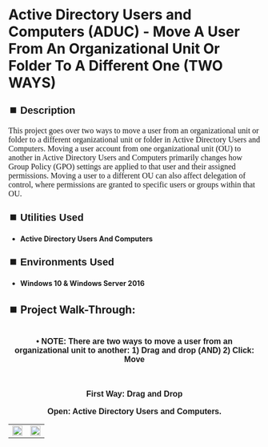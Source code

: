 <h1>Active Directory Users and Computers (ADUC) - Move A User From An Organizational Unit Or Folder To A Different One (TWO WAYS)</h1>


<h2 style="font-family: Arial, sans-serif; font-size: 20px; font-weight: bold; margin-top: 24px; margin-bottom: 12px;">
⏹️ Description</h2>

<p style="font-family: Georgia, serif; font-size: 16px; margin-top: 12px; margin-bottom: 12px;">
This project goes over two ways to move a user from an organizational unit or folder to a different organizational unit or folder in Active Directory Users and Computers. Moving a user account from one organizational unit (OU) to another in Active Directory Users and Computers primarily changes how Group Policy (GPO) settings are applied to that user and their assigned permissions. Moving a user to a different OU can also affect delegation of control, where permissions are granted to specific users or groups within that OU.
</b>



<h2 style="font-family: Arial, sans-serif; font-size: 20px; font-weight: bold; margin-top: 24px; margin-bottom: 12px;">
⏹️ Utilities Used</h2>
  
<p style="font-family: Georgia, serif; font-size: 16px; margin-top: 12px; margin-bottom: 12px;">
 
 - <b>Active Directory Users And Computers</b>



<h2 style="font-family: Arial, sans-serif; font-size: 20px; font-weight: bold; margin-top: 24px; margin-bottom: 12px;"> 
⏹️ Environments Used </h2>

<p style="font-family: Georgia, serif; font-size: 16px; margin-top: 12px; margin-bottom: 12px;">
 
- <b>Windows 10 & Windows Server 2016</b>



<h2 style="font-family: Arial, sans-serif; font-size: 20px; font-weight: bold; margin-top: 24px; margin-bottom: 12px;"> 
<h2>
⏹️ Project Walk-Through:</h2>
 <br/>

<div style="text-align:center;">
  <span style="font-family: Arial, sans-serif; font-size: 16px;"><b>•	NOTE: There are two ways to move a user from an organizational unit to another: 1) Drag and drop  (AND)  2) Click: Move</b></span>  
<br/><br/><br/><br/>


<div style="text-align:center;">
  <span style="font-family: Arial, sans-serif; font-size: 16px;"><b>First Way: Drag and Drop</b></span>  
<br/><br/>
 

<div style="text-align:center;">
  <span style="font-family: Arial, sans-serif; font-size: 16px;"><b>Open: Active Directory Users and Computers.</b></span>  
<br/>

<table>
  <tr>
    <td><img src="https://imgur.com/FpOkcRS.png" height="50%" width="100%" /></td>
    <td><img src="https://imgur.com/DuelbqD.png" height="50%" width="100%" /></td>
  </tr>
</table>

<br /><br />


<div
